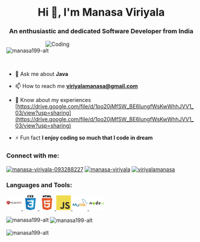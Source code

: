 <h1 align="center">Hi 👋, I'm Manasa Viriyala</h1>
<h3 align="center">An enthusiastic and dedicated Software Developer from India</h3>
<img align="right" width="400" alt="Coding" src="https://thumbs.dreamstime.com/z/business-woman-using-computer-illustrator-design-eps-47848624.jpg">
<p align="left"> <img src="https://komarev.com/ghpvc/?username=manasa199-alt&label=Profile%20views&color=0e75b6&style=flat" alt="manasa199-alt" /> </p>

<p align="left"> <a href="https://twitter.com/" target="blank"><img src="https://img.shields.io/twitter/follow/?logo=twitter&style=for-the-badge" alt="" /></a> </p>

- 💬 Ask me about **Java**

- 📫 How to reach me **viriyalamanasa@gmail.com**

- 📄 Know about my experiences [https://drive.google.com/file/d/1po20jMfSW_BE6IungfWsKwWhhJVV1_03/view?usp=sharing](https://drive.google.com/file/d/1po20jMfSW_BE6IungfWsKwWhhJVV1_03/view?usp=sharing)

- ⚡ Fun fact **I enjoy coding so much that I code in dream**

<h3 align="left">Connect with me:</h3>
<p align="left">
<a href="https://linkedin.com/in/manasa-viriyala-093288227" target="blank"><img align="center" src="https://raw.githubusercontent.com/rahuldkjain/github-profile-readme-generator/master/src/images/icons/Social/linked-in-alt.svg" alt="manasa-viriyala-093288227" height="30" width="40" /></a>
<a href="https://www.leetcode.com/manasa-viriyala" target="blank"><img align="center" src="https://raw.githubusercontent.com/rahuldkjain/github-profile-readme-generator/master/src/images/icons/Social/leet-code.svg" alt="manasa-viriyala" height="30" width="40" /></a>
<a href="https://auth.geeksforgeeks.org/user/viriyalamanasa" target="blank"><img align="center" src="https://raw.githubusercontent.com/rahuldkjain/github-profile-readme-generator/master/src/images/icons/Social/geeks-for-geeks.svg" alt="viriyalamanasa" height="30" width="40" /></a>
</p>

<h3 align="left">Languages and Tools:</h3>
<p align="left"> <a href="https://angular.io" target="_blank" rel="noreferrer"> <img src="https://raw.githubusercontent.com/devicons/devicon/master/icons/angularjs/angularjs-original-wordmark.svg" alt="angularjs" width="40" height="40"/> </a> <a href="https://www.w3schools.com/css/" target="_blank" rel="noreferrer"> <img src="https://raw.githubusercontent.com/devicons/devicon/master/icons/css3/css3-original-wordmark.svg" alt="css3" width="40" height="40"/> </a> <a href="https://www.w3.org/html/" target="_blank" rel="noreferrer"> <img src="https://raw.githubusercontent.com/devicons/devicon/master/icons/html5/html5-original-wordmark.svg" alt="html5" width="40" height="40"/> </a> <a href="https://developer.mozilla.org/en-US/docs/Web/JavaScript" target="_blank" rel="noreferrer"> <img src="https://raw.githubusercontent.com/devicons/devicon/master/icons/javascript/javascript-original.svg" alt="javascript" width="40" height="40"/> </a> <a href="https://www.mysql.com/" target="_blank" rel="noreferrer"> <img src="https://raw.githubusercontent.com/devicons/devicon/master/icons/mysql/mysql-original-wordmark.svg" alt="mysql" width="40" height="40"/> </a> <a href="https://nodejs.org" target="_blank" rel="noreferrer"> <img src="https://raw.githubusercontent.com/devicons/devicon/master/icons/nodejs/nodejs-original-wordmark.svg" alt="nodejs" width="40" height="40"/> </a> </p>

<p><img align="left" src="https://github-readme-stats.vercel.app/api/top-langs?username=manasa199-alt&show_icons=true&locale=en&layout=compact" alt="manasa199-alt" /></p>

<p>&nbsp;<img align="center" src="https://github-readme-stats.vercel.app/api?username=manasa199-alt&show_icons=true&locale=en" alt="manasa199-alt" /></p>

<p><img align="center" src="https://github-readme-streak-stats.herokuapp.com/?user=manasa199-alt&" alt="manasa199-alt" /></p>

